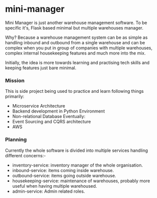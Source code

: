 # mini-manager
Mini Manager is just another warehouse management software.
To be specific it's, Flask based minimal but multiple warehouses manager.

Why?
Because a warehouse management system can be as simple as handling inbound and outbound from a single warehouse and can be complex when you put in group of companies with multiple warehouses, complex internal housekeeping features and much more into the mix.

Initially, the idea is more towards learning and practising tech skills and keeping features just bare minimal.

### Mission

This is side project being used to practice and learn following things primarily:
- Microservice Architecture
- Backend development in Python Environment
- Non-relational Database
Eventually:
- Event Sourcing and CQRS architecture
- AWS

### Planning

Currently the whole software is divided into multiple services handling different concerns:-

- inventory-service: inventory manager of the whole organisation.
- inbound-service: items coming inside warehouse.
- outbound-service: items going outside warehouse.
- housekeeping-service: maintenance of warehouses, probably more useful when having multiple warehoused.
- admin-service: Admin related roles.
